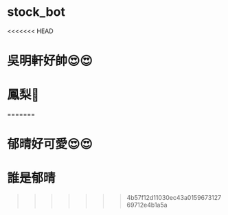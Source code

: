 # stock_bot
<<<<<<< HEAD
# 吳明軒好帥😍😍
# 鳳梨🍍
=======
# 郁晴好可愛😍😍
# 誰是郁晴
>>>>>>> 4b57f12d11030ec43a015967312769712e4b1a5a


